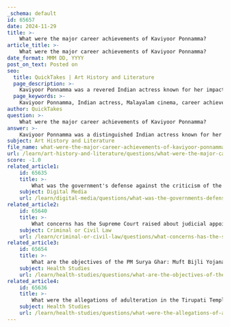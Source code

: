 ```yaml
---
_schema: default
id: 65657
date: 2024-11-29
title: >-
    What were the major career achievements of Kaviyoor Ponnamma?
article_title: >-
    What were the major career achievements of Kaviyoor Ponnamma?
date_format: MMM DD, YYYY
post_on_text: Posted on
seo:
  title: QuickTakes | Art History and Literature
  page_description: >-
    Kaviyoor Ponnamma was a revered Indian actress known for her impactful roles in the Malayalam film industry, particularly for her portrayal of mothers in over 700 films. She received numerous accolades, including the J.C. Daniel Award, and left a lasting legacy in cinema.
  page_keywords: >-
    Kaviyoor Ponnamma, Indian actress, Malayalam cinema, career achievements, maternal roles, Kerala State Film Awards, Filmfare Awards, J.C. Daniel Award, versatile performances, cultural impact, legacy, playback singing, television serials, commercial appearances
author: QuickTakes
question: >-
    What were the major career achievements of Kaviyoor Ponnamma?
answer: >-
    Kaviyoor Ponnamma was a distinguished Indian actress known for her significant contributions to the Malayalam film industry. Her career spanned several decades, during which she became a beloved figure, particularly recognized for her portrayal of maternal roles in over 700 films. Here are some of her major career achievements:\n\n1. **Awards and Honors**: Kaviyoor Ponnamma received numerous accolades throughout her career, including several Kerala State Film Awards and Filmfare Awards, which acknowledged her talent and contributions to cinema. One of her most notable achievements was receiving the prestigious J.C. Daniel Award in 2017, which is considered Kerala's highest film honor.\n\n2. **Versatile Performances**: She was celebrated for her versatility as an actress, successfully transitioning from theatre to film. Ponnamma began her career in Malayalam drama in the late 1950s and later became a prominent figure in Malayalam cinema, often embodying the role of the mother to many leading stars.\n\n3. **Cultural Impact**: Kaviyoor Ponnamma's performances left an indelible mark on the hearts of audiences. Her characteristic big, red bindi became a symbol associated with her persona, and she was known for her emotional depth and authenticity in her roles.\n\n4. **Legacy**: Over her six-decade career, she became synonymous with the maternal figure in Malayalam cinema, influencing generations of actors and filmmakers. Her contributions extended beyond acting, as she also had credits in playback singing and appeared in television serials and commercials.\n\n5. **Family Background**: Born on September 10, 1945, in Kaviyoor, Thiruvalla, she was the eldest of seven children, with her younger sister Kaviyoor Renuka also being an actress. This familial connection to the arts further enriched her career.\n\nKaviyoor Ponnamma passed away on September 20, 2024, after battling cancer, leaving behind a rich legacy in Indian cinema that continues to inspire many.
subject: Art History and Literature
file_name: what-were-the-major-career-achievements-of-kaviyoor-ponnamma.md
url: /learn/art-history-and-literature/questions/what-were-the-major-career-achievements-of-kaviyoor-ponnamma
score: -1.0
related_article1:
    id: 65635
    title: >-
        What was the government's defense against the criticism of the Technology Rules, 2023?
    subject: Digital Media
    url: /learn/digital-media/questions/what-was-the-governments-defense-against-the-criticism-of-the-technology-rules-2023
related_article2:
    id: 65640
    title: >-
        What concerns has the Supreme Court raised about judicial appointments in India?
    subject: Criminal or Civil Law
    url: /learn/criminal-or-civil-law/questions/what-concerns-has-the-supreme-court-raised-about-judicial-appointments-in-india
related_article3:
    id: 65654
    title: >-
        What are the objectives of the PM Surya Ghar: Muft Bijli Yojana?
    subject: Health Studies
    url: /learn/health-studies/questions/what-are-the-objectives-of-the-pm-surya-ghar-muft-bijli-yojana
related_article4:
    id: 65636
    title: >-
        What were the allegations of adulteration in the Tirupati Temple controversy?
    subject: Health Studies
    url: /learn/health-studies/questions/what-were-the-allegations-of-adulteration-in-the-tirupati-temple-controversy
---
```


&nbsp;